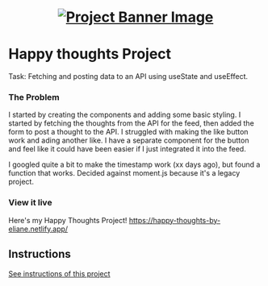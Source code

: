 <h1 align="center">
  <a href="">
    <img src="/src/assets/happy-thoughts.svg" alt="Project Banner Image">
  </a>
</h1>

# Happy thoughts Project

Task: Fetching and posting data to an API using useState and useEffect. 

### The Problem

I started by creating the components and adding some basic styling.
I started by fetching the thoughts from the API for the feed, then added the form to post a thought to the API. 
I struggled with making the like button work and ading another like. I have a separate component for the button and feel like it could have been easier if I just integrated it into the feed. 

I googled quite a bit to make the timestamp work (xx days ago), but found a function that works. Decided against moment.js because it's a legacy project.


### View it live

Here's my Happy Thoughts Project!
https://happy-thoughts-by-eliane.netlify.app/

## Instructions

<a href="instructions.md">
   See instructions of this project
  </a>
